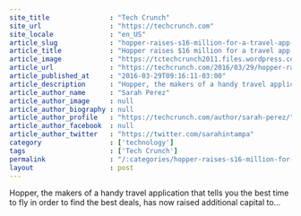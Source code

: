 ```yaml
---
site_title               : "Tech Crunch"
site_url                 : "https://techcrunch.com"
site_locale              : "en_US"
article_slug             : "hopper-raises-s16-million-for-a-travel-app-that-tells-you-the-best-time-to-fly"
article_title            : "Hopper raises $16 million for a travel app that tells you the best time to fly"
article_image            : "https://tctechcrunch2011.files.wordpress.com/2016/03/hopper-2016.png?w=764&h=400&crop=1"
article_url              : "https://techcrunch.com/2016/03/29/hopper-raises-16-million-for-a-travel-app-that-tells-you-the-best-time-to-fly/"
article_published_at     : "2016-03-29T09:16:11-03:00"
article_description      : "Hopper, the makers of a handy travel application that tells you the best time to fly in order to find the best deals, has now raised additional capital to..."
article_author_name      : "Sarah Perez"
article_author_image     : null
article_author_biography : null
article_author_profile   : "https://techcrunch.com/author/sarah-perez/"
article_author_facebook  : null
article_author_twitter   : "https://twitter.com/sarahintampa"
category                 : ['technology']
tags                     : ['Tech Crunch']
permalink                : "/:categories/hopper-raises-s16-million-for-a-travel-app-that-tells-you-the-best-time-to-fly/"
layout                   : post
---
```


Hopper, the makers of a handy travel application that tells you the best time to fly in order to find the best deals, has now raised additional capital to...
